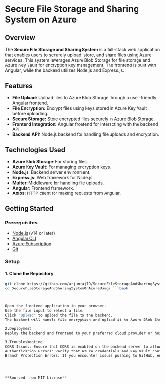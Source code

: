 # Secure File Storage and Sharing System on Azure

## Overview

The **Secure File Storage and Sharing System** is a full-stack web application that enables users to securely upload, store, and share files using Azure services. This system leverages Azure Blob Storage for file storage and Azure Key Vault for encryption key management. The frontend is built with Angular, while the backend utilizes Node.js and Express.js.

## Features

- **File Upload:** Upload files to Azure Blob Storage through a user-friendly Angular frontend.
- **File Encryption:** Encrypt files using keys stored in Azure Key Vault before uploading.
- **Secure Storage:** Store encrypted files securely in Azure Blob Storage.
- **Frontend Integration:** Angular frontend for interacting with the backend API.
- **Backend API:** Node.js backend for handling file uploads and encryption.

## Technologies Used

- **Azure Blob Storage**: For storing files.
- **Azure Key Vault**: For managing encryption keys.
- **Node.js**: Backend server environment.
- **Express.js**: Web framework for Node.js.
- **Multer**: Middleware for handling file uploads.
- **Angular**: Frontend framework.
- **Axios**: HTTP client for making requests from Angular.

## Getting Started

### Prerequisites

- [Node.js](https://nodejs.org/) (v14 or later)
- [Angular CLI](https://angular.io/cli)
- [Azure Subscription](https://azure.microsoft.com/)
- [Git](https://git-scm.com/)

### Setup

#### 1. Clone the Repository

```bash
git clone https://github.com/arjunraj79/SecureFileStorageAndSharingSystemOnAzure.git
cd SecureFileStorageAndSharingSystemOnAzureUsage ```bash



Open the frontend application in your browser.
Use the file input to select a file.
Click "Upload" to upload the file to the backend.
The backend will handle file encryption and upload it to Azure Blob Storage.

2.Deployment
Deploy the backend and frontend to your preferred cloud provider or hosting service. Make sure to update environment variables accordingly for production.

3.Troubleshooting
CORS Issues: Ensure that CORS is enabled on the backend server to allow requests from the frontend.
Authentication Errors: Verify that Azure credentials and Key Vault configurations are correct.
Branch Protection Errors: If you encounter issues pushing to GitHub, ensure you follow the branch protection rules or create a pull request.




**Sourced from MIT License**
